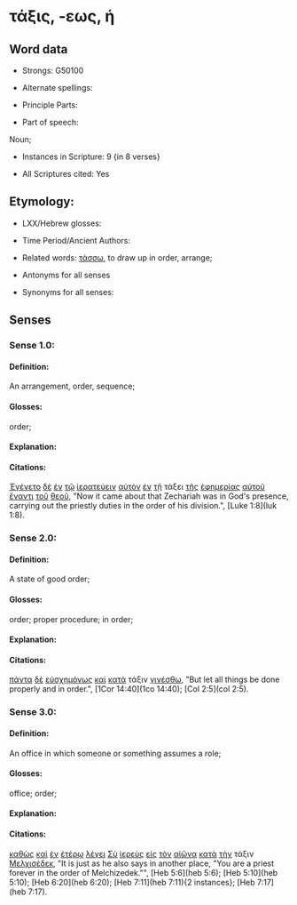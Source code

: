 # τάξις, -εως, ἡ

<!-- Status: S2=NeedsFinalCheck -->
<!-- Lexica used for edits: BDAG, FFM, LN, A-S -->

## Word data

* Strongs: G50100

* Alternate spellings:

* Principle Parts: 

* Part of speech: 

Noun;

* Instances in Scripture: 9 {in 8 verses}

* All Scriptures cited: Yes

## Etymology:  

* LXX/Hebrew glosses: 

* Time Period/Ancient Authors: 

* Related words: [τάσσω](../G50210/01.md), to draw up in order, arrange;

* Antonyms for all senses

* Synonyms for all senses: 

## Senses 

### Sense 1.0:

#### Definition: 

An arrangement, order, sequence;

#### Glosses:

order;

#### Explanation:

#### Citations:

[Ἐγένετο](../G10960/01.md) [δὲ](../G11610/01.md) [ἐν](../G17220/01.md) [τῷ](../G35880/01.md) [ἱερατεύειν](../G24070/01.md) [αὐτὸν](../G08460/01.md) [ἐν](../G17220/01.md) [τῇ](../G35880/01.md) τάξει [τῆς](../G35880/01.md) [ἐφημερίας](../G21830/01.md) [αὐτοῦ](../G08460/01.md) [ἔναντι](../G17250/01.md) [τοῦ](../G35880/01.md) [θεοῦ](../G23160/01.md), 
"Now it came about that Zechariah was in God's presence, carrying out the priestly duties in the order of his division.", 
[Luke 1:8](luk 1:8).  

### Sense 2.0:

#### Definition: 

A state of good order;

#### Glosses:

order; proper procedure; in order;

#### Explanation:

#### Citations:

[πάντα](../G39560/01.md) [δὲ](../G11610/01.md) [εὐσχημόνως](../G21560/01.md) [καὶ](../G25320/01.md) [κατὰ](../G25960/01.md) τάξιν [γινέσθω](../G10960/01.md), 
"But let all things be done properly and in order.", 
[1Cor 14:40](1co 14:40);  [Col 2:5](col 2:5).  

### Sense 3.0:

#### Definition: 

An office in which someone or something assumes a role;

#### Glosses:

office; order;

#### Explanation:

#### Citations:

[καθὼς](../G25310/01.md) [καὶ](../G25320/01.md) [ἐν](../G17220/01.md) [ἑτέρῳ](../G20870/01.md) [λέγει](../G30040/01.md) [Σὺ](../G47710/01.md) [ἱερεὺς](../G24090/01.md) [εἰς](../G15190/01.md) [τὸν](../G35880/01.md) [αἰῶνα](../G01650/01.md) [κατὰ](../G25960/01.md) [τὴν](../G35880/01.md) τάξιν [Μελχισέδεκ](../G31980/01.md), 
"It is just as he also says in another place, "You are a priest forever in the order of Melchizedek."", 
[Heb 5:6](heb 5:6);  [Heb 5:10](heb 5:10);  [Heb 6:20](heb 6:20);  [Heb 7:11](heb 7:11){2 instances};  [Heb 7:17](heb 7:17).  
